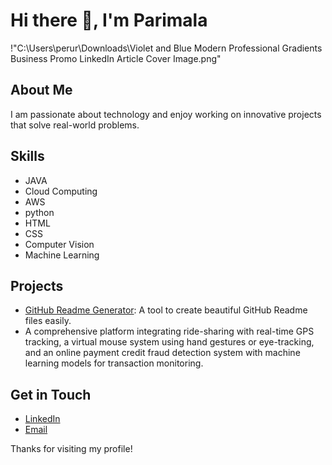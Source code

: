 # Hi there 👋, I'm Parimala

!"C:\Users\perur\Downloads\Violet and Blue Modern Professional Gradients Business Promo LinkedIn Article Cover Image.png"

## About Me
I am passionate about technology and enjoy working on innovative projects that solve real-world problems. 

## Skills
- JAVA
- Cloud Computing
- AWS
- python
- HTML
- CSS
- Computer Vision
- Machine Learning

## Projects
- [GitHub Readme Generator](https://github.com/parimala1703/github-readme-generator): A tool to create beautiful GitHub Readme files easily.
- A comprehensive platform integrating ride-sharing with real-time GPS tracking, a virtual mouse system using hand gestures or eye-tracking, and an online payment credit fraud detection system with machine learning models for transaction monitoring.

## Get in Touch
- [LinkedIn](https://www.linkedin.com/in/parimala-peruri-2a7669253/)
- [Email](mailto:peruriparimala@gmail.com)

Thanks for visiting my profile!
